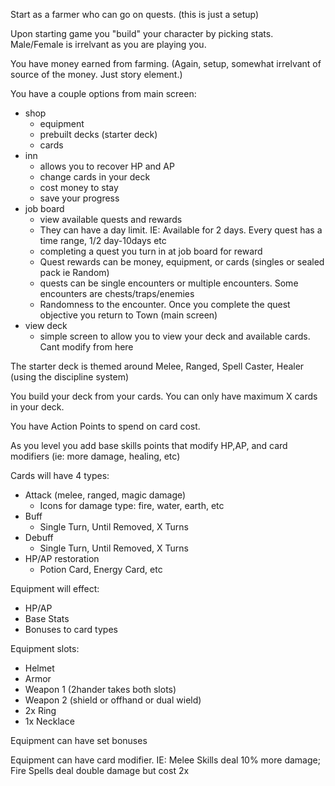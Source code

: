 Start as a farmer who can go on quests. (this is just a setup)

Upon starting game you "build" your character by picking stats. Male/Female is irrelvant as you are playing you.

You have money earned from farming. (Again, setup, somewhat irrelvant of source of the money. Just story element.)

You have a couple options from main screen:

-   shop
    -   equipment
    -   prebuilt decks (starter deck)
    -   cards
-   inn
    -   allows you to recover HP and AP
    -   change cards in your deck
    -   cost money to stay
    -   save your progress
-   job board
    -   view available quests and rewards
    -   They can have a day limit. IE: Available for 2 days. Every quest has a time range, 1/2 day-10days etc
    -   completing a quest you turn in at job board for reward
    -   Quest rewards can be money, equipment, or cards (singles or sealed pack ie Random)
    -   quests can be single encounters or multiple encounters. Some encounters are chests/traps/enemies
    -   Randomness to the encounter. Once you complete the quest objective you return to Town (main screen)
-   view deck
    -   simple screen to allow you to view your deck and available cards. Cant modify from here

The starter deck is themed around Melee, Ranged, Spell Caster, Healer (using the discipline system)

You build your deck from your cards. You can only have maximum X cards in your deck.

You have Action Points to spend on card cost.

As you level you add base skills points that modify HP,AP, and card modifiers (ie: more damage, healing, etc)

Cards will have 4 types:

-   Attack (melee, ranged, magic damage)
    -   Icons for damage type: fire, water, earth, etc
-   Buff
    -   Single Turn, Until Removed, X Turns
-   Debuff
    -   Single Turn, Until Removed, X Turns
-   HP/AP restoration
    -   Potion Card, Energy Card, etc

Equipment will effect:

-   HP/AP
-   Base Stats
-   Bonuses to card types

Equipment slots:

-   Helmet
-   Armor
-   Weapon 1 (2hander takes both slots)
-   Weapon 2 (shield or offhand or dual wield)
-   2x Ring
-   1x Necklace

Equipment can have set bonuses

Equipment can have card modifier. IE: Melee Skills deal 10% more damage; Fire Spells deal double damage but cost 2x
